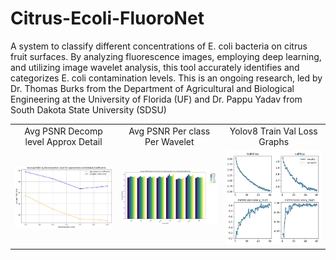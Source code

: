 # Citrus-Ecoli-FluoroNet

A system to classify different concentrations of E. coli bacteria on citrus fruit surfaces. By analyzing fluorescence images, employing deep learning, and utilizing image wavelet analysis, this tool accurately identifies and categorizes E. coli contamination levels.
This is an ongoing research, led by Dr. Thomas Burks from the Department of Agricultural and Biological Engineering at the University of Florida (UF) and Dr. Pappu Yadav from South Dakota State University (SDSU)
<table>
  <tr>
    <td align="center">Avg PSNR Decomp level Approx Detail</td>
    <td align="center">Avg PSNR Per class Per Wavelet</td>
    <td align="center">Yolov8 Train Val Loss Graphs</td>
  </tr>
  <tr>
    <td align="center"><img src="https://github.com/snehitvaddi/Citrus-Ecoli-FluoroNet/raw/main/Avg%20PSNR%20Decomp%20level%20Approx%20Detail.png" alt="Avg PSNR Decomp level Approx Detail" width="300"/></td>
    <td align="center"><img src="https://github.com/snehitvaddi/Citrus-Ecoli-FluoroNet/raw/main/Avg%20PSNR%20Per%20class%20Per%20Wavelet.png" alt="Avg PSNR Per class Per Wavelet" width="300"/></td>
    <td align="center"><img src="https://github.com/snehitvaddi/Citrus-Ecoli-FluoroNet/raw/main/Yolov8%20Train%20Val%20Loss%20Graphs.png" alt="Yolov8 Train Val Loss Graphs" width="300"/></td>
  </tr>
</table>

